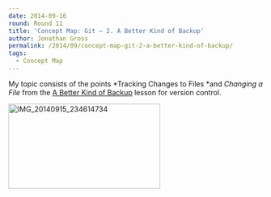 ```yaml
---
date: 2014-09-16
round: Round 11
title: 'Concept Map: Git – 2. A Better Kind of Backup'
author: Jonathan Gross
permalink: /2014/09/concept-map-git-2-a-better-kind-of-backup/
tags:
  - Concept Map
---
```

My topic consists of the points *Tracking Changes to Files *and *Changing a File* from the <a href="http://software-carpentry.org/v5/novice/git/01-backup.html" target="_blank">A Better Kind of Backup</a> lesson for version control.

[<img alt="IMG_20140915_234614734" src="/software-carpentry-training-website/uploads/2014/09/IMG_20140915_234614734-300x168.jpg" width="300" height="168" />][1]

 [1]: /software-carpentry-training-website/uploads/2014/09/IMG_20140915_234614734.jpg
